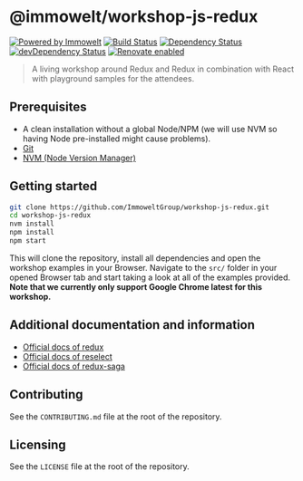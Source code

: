 # @immowelt/workshop-js-redux

[![Powered by Immowelt](https://img.shields.io/badge/powered%20by-immowelt-yellow.svg?colorB=ffb200)](https://stackshare.io/immowelt-group/)
[![Build Status](https://travis-ci.org/ImmoweltGroup/workshop-js-redux.svg?branch=master)](https://travis-ci.org/ImmoweltGroup/workshop-js-redux)
[![Dependency Status](https://david-dm.org/ImmoweltGroup/workshop-js-redux.svg)](https://david-dm.org/ImmoweltGroup/workshop-js-redux)
[![devDependency Status](https://david-dm.org/ImmoweltGroup/workshop-js-redux/dev-status.svg)](https://david-dm.org/ImmoweltGroup/workshop-js-redux#info=devDependencies&view=table)
[![Renovate enabled](https://img.shields.io/badge/renovate-enabled-brightgreen.svg)](https://renovateapp.com/)

> A living workshop around Redux and Redux in combination with React with playground samples for the attendees.

## Prerequisites
* A clean installation without a global Node/NPM (we will use NVM so having Node pre-installed might cause problems).
* [Git](https://git-scm.com/book/en/v2/Getting-Started-Installing-Git)
* [NVM (Node Version Manager)](https://github.com/creationix/nvm#installation)

## Getting started
```sh
git clone https://github.com/ImmoweltGroup/workshop-js-redux.git
cd workshop-js-redux
nvm install
npm install
npm start
```

This will clone the repository, install all dependencies and open the workshop examples in your Browser. Navigate to the `src/` folder in your opened Browser tab and start taking a look at all of the examples provided.
**Note that we currently only support Google Chrome latest for this workshop.**

## Additional documentation and information
* [Official docs of redux](http://redux.js.org/docs/introduction/)
* [Official docs of reselect](https://github.com/reactjs/reselect#reselect)
* [Official docs of redux-saga](https://redux-saga.js.org/)

## Contributing
See the `CONTRIBUTING.md` file at the root of the repository.

## Licensing
See the `LICENSE` file at the root of the repository.

